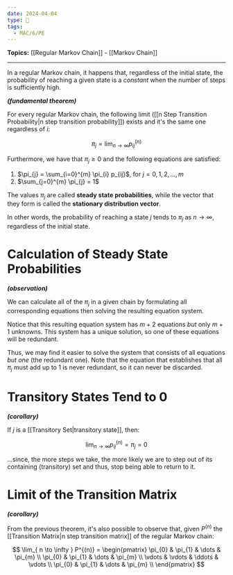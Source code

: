 ```yaml
---
date: 2024-04-04
type: 🧠
tags:
  - MAC/6/PE
---
```


**Topics:** [[Regular Markov Chain]] - [[Markov Chain]]

---

In a regular Markov chain, it happens that, regardless of the initial state, the probability of reaching a given state is a _constant_ when the number of steps is sufficiently high. 

_**(fundamental theorem)**_

For every regular Markov chain, the following limit ([[n Step Transition Probability|n step transition probability]]) exists and it's the same one regardless of $i$:

$$
\pi_{j} = \lim_{ n \to \infty } p_{ij}^{(n)}
$$

Furthermore, we have that $\pi_{j} \geq 0$ and the following equations are satisfied:

1. $\pi_{j} = \sum_{i=0}^{m} \pi_{i} p_{ij}$, for $j = 0, 1, 2, \dots, m$
2. $\sum_{j=0}^{m} \pi_{j} = 1$

The values $\pi_{j}$ are called **steady state probabilities**, while the vector that they form is called the **stationary distribution vector**. 

In other words, the probability of reaching a state $j$ tends to $\pi_{j}$ as $n \to \infty$, regardless of the initial state. 

# Calculation of Steady State Probabilities

_**(observation)**_

We can calculate all of the $\pi_{j}$ in a given chain by formulating all corresponding equations then solving the resulting equation system. 

Notice that this resulting equation system has $m+2$ equations _but_ only $m+1$ unknowns. This system has a unique solution, so one of these equations will be redundant. 

Thus, we may find it easier to solve the system that consists of all equations _but one_ (the redundant one). Note that the equation that establishes that all $\pi_{j}$ must add up to $1$ is never redundant, so it can never be discarded. 

# Transitory States Tend to 0

_**(corollary)**_

If $j$ is a [[Transitory Set|transitory state]], then:

$$
\lim_{ n \to \infty } p_{ij}^{(n)} = \pi_{j} = 0
$$

…since, the more steps we take, the more likely we are to step out of its containing (transitory) set and thus, stop being able to return to it. 

# Limit of the Transition Matrix

_**(corollary)**_

From the previous theorem, it's also possible to observe that, given $P^{(n)}$ the [[Transition Matrix|n step transition matrix]] of the regular Markov chain:

$$
\lim_{ n \to \infty } P^{(n)} =
\begin{pmatrix}
\pi_{0} & \pi_{1} & \dots & \pi_{m} \\
\pi_{0} & \pi_{1} & \dots & \pi_{m} \\
\vdots & \vdots & \ddots & \vdots \\
\pi_{0} & \pi_{1} & \dots & \pi_{m} \\
\end{pmatrix}
$$

